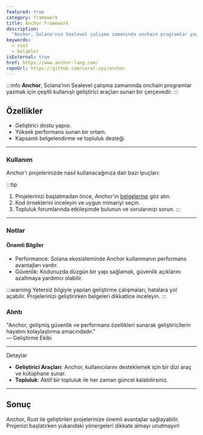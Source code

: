 ```yaml
---
featured: true
category: framework
title: Anchor Framework
description: 
  "Anchor, Solana'nın Sealevel çalışma zamanında onchain programlar yazmak için çeşitli kullanışlı geliştirici araçları sunan bir çerçevedir."
keywords:
  - rust
  - belgeler
isExternal: true
href: https://www.anchor-lang.com/
repoUrl: https://github.com/coral-xyz/anchor
---
```


:::info
**Anchor**, Solana'nın Sealevel çalışma zamanında onchain programlar yazmak için çeşitli kullanışlı geliştirici araçları sunan bir çerçevedir.
:::

## Özellikler

- Geliştirici dostu yapısı.
- Yüksek performans sunan bir ortam.
- Kapsamlı belgelendirme ve topluluk desteği.

---

### Kullanım

Anchor'ı projelerinizde nasıl kullanacağınıza dair bazı ipuçları:

:::tip
1. Projelerinizi başlatmadan önce, Anchor'ın [belgelerine](https://www.anchor-lang.com/) göz atın.
2. Kod örneklerini inceleyin ve uygun mimariyi seçin.
3. Topluluk forumlarında etkileşimde bulunun ve sorularınızı sorun.
:::

---

### Notlar

#### Önemli Bilgiler

- Performance: Solana ekosisteminde Anchor kullanmanın performans avantajları vardır.
- Güvenlik: Kodunuzda düzgün bir yapı sağlamak, güvenlik açıklarını azaltmaya yardımcı olabilir.

:::warning
Yetersiz bilgiyle yapılan geliştirme çalışmaları, hatalara yol açabilir. Projelerinizi geliştirirken belgeleri dikkatlice inceleyin.
:::

### Alıntı

"Anchor, gelişmiş güvenlik ve performans özellikleri sunarak geliştiricilerin hayatını kolaylaştırma amacındadır."  
— Geliştirme Ekibi

---


Detaylar

* **Geliştirici Araçları**: Anchor, kullanıcılarını desteklemek için bir dizi araç ve kütüphane sunar.
* **Topluluk**: Aktif bir topluluk ile her zaman güncel kalabilirsiniz.



---

## Sonuç

Anchor, Rust ile geliştirilen projelerinize önemli avantajlar sağlayabilir. Projenizi başlatırken yukarıdaki yönergeleri dikkate almayı unutmayın!